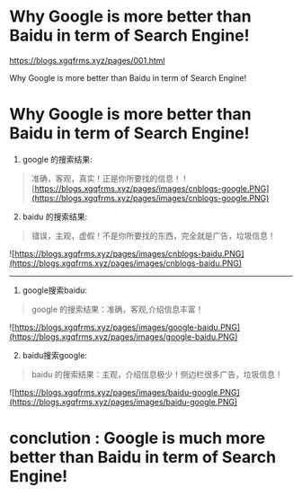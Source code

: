 # Why Google is more better than Baidu in term of Search Engine!



https://blogs.xgqfrms.xyz/pages/001.html

Why Google is more better than Baidu in term of Search Engine!




# Why Google is more better than Baidu in term of Search Engine!

 1. google 的搜索结果:

> 准确，客观，真实！正是你所要找的信息！
![https://blogs.xgqfrms.xyz/pages/images/cnblogs-google.PNG](https://blogs.xgqfrms.xyz/pages/images/cnblogs-google.PNG)

 2. baidu 的搜索结果:

> 错误，主观，虚假！不是你所要找的东西，完全就是广告，垃圾信息！

![https://blogs.xgqfrms.xyz/pages/images/cnblogs-baidu.PNG](https://blogs.xgqfrms.xyz/pages/images/cnblogs-baidu.PNG)


----------

 1. google搜索baidu:

> google 的搜索结果：准确，客观,介绍信息丰富！

![https://blogs.xgqfrms.xyz/pages/images/google-baidu.PNG](https://blogs.xgqfrms.xyz/pages/images/google-baidu.PNG)

 2. baidu搜索google:

> baidu 的搜索结果：主观，介绍信息极少！侧边栏很多广告，垃圾信息！

![https://blogs.xgqfrms.xyz/pages/images/baidu-google.PNG](https://blogs.xgqfrms.xyz/pages/images/baidu-google.PNG)


# conclution : Google is much more better than Baidu in term of Search Engine!



















